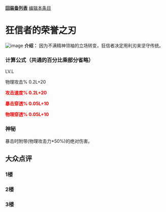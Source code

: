 [**回装备列表**](index.md)  [编辑本条目](https://github.com/GuguTown/Wiki/edit/main/equip/狂信者的荣誉之刃.md) 
# 狂信者的荣誉之刃
![image](https://user-images.githubusercontent.com/35645329/193961533-a4f93112-289c-447a-aca3-0fff8f7ec1dd.png) **介绍：**  因为不满精神领袖的立场转变，狂信者决定用利刃来坚守传统。  
### 计算公式（共通的百分比乘部分省略）
LV.L  

物理攻击% 0.2L+20   

<font color=#FF0000 ><b>攻击速度% 0.2L+20</b></font>   

<font color=#FF0000 ><b>暴击穿透% 0.05L+10</b></font>   

<font color=#FF0000 ><b>物理穿透% 0.05L+10</b></font>       

### 神秘
暴击时附带(物理攻击力\*50%)的绝对伤害。

## 大众点评
### 1楼

### 2楼 

### 3楼 
